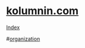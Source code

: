 # [kolumnin.com](https://github.com/kolumnin/kolumnin.com)

[Index](https://kolumnin.github.io/kolumnin.com)

#[organization](https://github.com/kolumnin-com)
